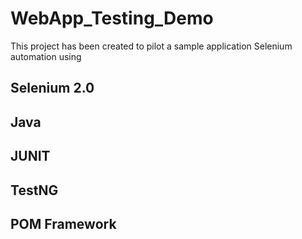 # WebApp_Testing_Demo

This project has been created to pilot a sample application Selenium automation using
## Selenium 2.0
## Java
## JUNIT
## TestNG
## POM Framework

